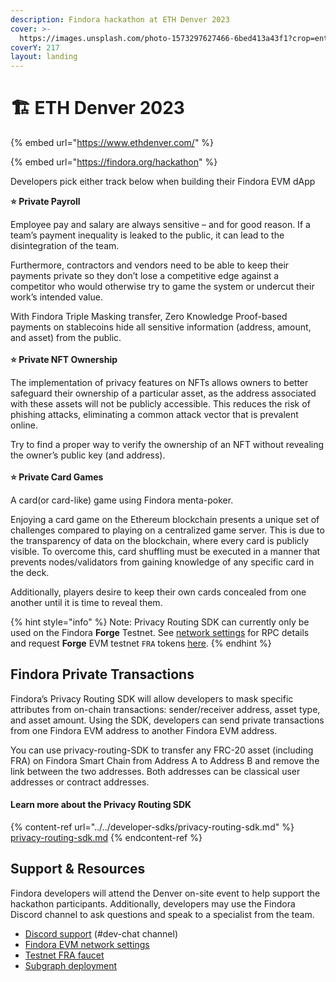 ```yaml
---
description: Findora hackathon at ETH Denver 2023
cover: >-
  https://images.unsplash.com/photo-1573297627466-6bed413a43f1?crop=entropy&cs=tinysrgb&fm=jpg&ixid=MnwxOTcwMjR8MHwxfHNlYXJjaHwxfHxkZW52ZXJ8ZW58MHx8fHwxNjc2NTc4MDg4&ixlib=rb-4.0.3&q=80
coverY: 217
layout: landing
---
```


# 🏗 ETH Denver 2023

{% embed url="https://www.ethdenver.com/" %}

{% embed url="https://findora.org/hackathon" %}

Developers pick either track below when building their Findora EVM dApp

**⭐️ Private Payroll**

Employee pay and salary are always sensitive – and for good reason. If a team’s payment inequality is leaked to the public, it can lead to the disintegration of the team.&#x20;

Furthermore, contractors and vendors need to be able to keep their payments private so they don’t lose a competitive edge against a competitor who would otherwise try to game the system or undercut their work’s intended value.&#x20;

With Findora Triple Masking transfer, Zero Knowledge Proof-based payments on stablecoins hide all sensitive information (address, amount, and asset) from the public.\
\
**⭐️ Private NFT Ownership**

The implementation of privacy features on NFTs allows owners to better safeguard their ownership of a particular asset, as the address associated with these assets will not be publicly accessible. This reduces the risk of phishing attacks, eliminating a common attack vector that is prevalent online.&#x20;

Try to find a proper way to verify the ownership of an NFT without revealing the owner’s public key (and address).\
\
**⭐️ Private Card Games**

A card(or card-like) game using Findora menta-poker.

Enjoying a card game on the Ethereum blockchain presents a unique set of challenges compared to playing on a centralized game server. This is due to the transparency of data on the blockchain, where every card is publicly visible. To overcome this, card shuffling must be executed in a manner that prevents nodes/validators from gaining knowledge of any specific card in the deck.&#x20;

Additionally, players desire to keep their own cards concealed from one another until it is time to reveal them.

{% hint style="info" %}
Note: Privacy Routing SDK can currently only be used on the Findora **Forge** Testnet. See [network settings](../../../network-settings/network-settings.md) for RPC details and request **Forge** EVM testnet `FRA` tokens [here](../../../general-user-materials/acquire-fra/request-fra-testnet.md).
{% endhint %}

## Findora Private Transactions

Findora’s Privacy Routing SDK will allow developers to mask specific attributes from on-chain transactions: sender/receiver address, asset type, and asset amount. Using the SDK, developers can send private transactions from one Findora EVM address to another Findora EVM address.

You can use privacy-routing-SDK to transfer any FRC-20 asset (including FRA) on Findora Smart Chain from Address A to Address B and remove the link between the two addresses. Both addresses can be classical user addresses or contract addresses.

#### Learn more about the Privacy Routing SDK

{% content-ref url="../../developer-sdks/privacy-routing-sdk.md" %}
[privacy-routing-sdk.md](../../developer-sdks/privacy-routing-sdk.md)
{% endcontent-ref %}

## Support & Resources

Findora developers will attend the Denver on-site event to help support the hackathon participants. Additionally, developers may use the Findora Discord channel to ask questions and speak to a specialist from the team.

* [Discord support](https://findora.org/discord) (#dev-chat channel)
* [Findora EVM network settings](../../../network-settings/network-settings.md)
* [Testnet FRA faucet](../../../general-user-materials/acquire-fra/request-fra-testnet.md)
* [Subgraph deployment](../../evm-tools-and-tutorials/the-graph/)

